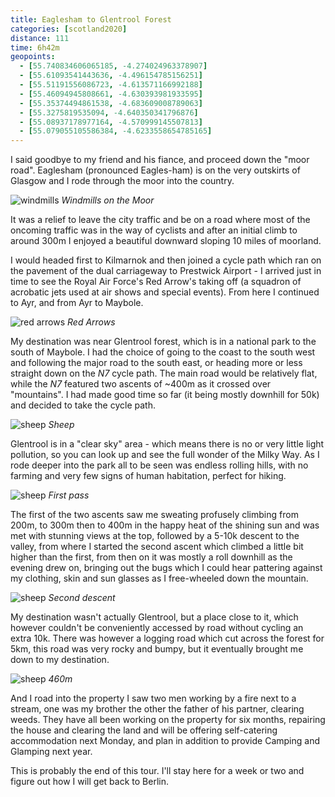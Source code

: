 ```yaml
--- 
title: Eaglesham to Glentrool Forest
categories: [scotland2020]
distance: 111
time: 6h42m
geopoints: 
  - [55.740834606065185, -4.274024963378907]
  - [55.61093541443636, -4.496154785156251]
  - [55.51191556086723, -4.613571166992188]
  - [55.46094945808661, -4.630393981933595]
  - [55.35374494861538, -4.683609008789063]
  - [55.3275819535094, -4.640350341796876]
  - [55.08937178977164, -4.570999145507813]
  - [55.079055105586384, -4.6233558654785165]
---
```


I said goodbye to my friend and his fiance, and proceed down the "moor road".
Eaglesham (pronounced Eagles-ham) is on the very outskirts of Glasgow and I rode through the moor into
the country.

![windmills](/images/scotland/2020-08-15-1.jpg)
_Windmills on the Moor_

It was a relief to leave the city traffic and be on a road where most of the
oncoming traffic was in the way of cyclists and after an initial climb to
around 300m I enjoyed a beautiful downward sloping 10 miles of moorland.

I would headed first to Kilmarnok and then joined a cycle path which ran on
the pavement of the dual carriageway to Prestwick Airport - I arrived just in
time to see the Royal Air Force's Red Arrow's taking off (a squadron of acrobatic jets
used at air shows and special events). From here I continued to Ayr, and from
Ayr to Maybole.

![red arrows](/images/scotland/2020-08-15-2.jpg)
_Red Arrows_

My destination was near Glentrool forest, which is in a national park to the
south of Maybole. I had the choice of going to the coast to the south west and following the
major road to the south east, or heading more or less straight down on the
_N7_ cycle path. The main road would be relatively flat, while the _N7_
featured two ascents of ~400m as it crossed over "mountains". I had made good
time so far (it being mostly downhill for 50k) and decided to take the cycle
path.

![sheep](/images/scotland/2020-08-15-3.jpg)
_Sheep_

Glentrool is in a "clear sky" area - which means there is no or very little
light pollution, so you can look up and see the full wonder of the Milky Way.
As I rode deeper into the park all to be seen was endless rolling hills, with
no farming and very few signs of human habitation, perfect for hiking.

![sheep](/images/scotland/2020-08-15-4.jpg)
_First pass_

The first of the two ascents saw me sweating profusely climbing from 200m, to
300m then to 400m in the happy heat of the shining sun and was met with
stunning views at the top, followed by a 5-10k descent to the valley, from
where I started the second ascent which climbed a little bit higher than the
first, from then on it was mostly a roll downhill as the evening drew on,
bringing out the bugs which I could hear pattering against my clothing, skin
and sun glasses as I free-wheeled down the mountain.

![sheep](/images/scotland/2020-08-15-6.jpg)
_Second descent_

My destination wasn't actually Glentrool, but a place close to it, which
however couldn't be conveniently accessed by road without cycling an extra
10k. There was however a logging road which cut across the forest for 5km,
this road was very rocky and bumpy, but it eventually brought me down to my
destination.

![sheep](/images/scotland/2020-08-15-7.jpg)
_460m_

And I road into the property I saw two men working by a fire next to a stream,
one was my brother the other the father of his partner, clearing weeds. They
have all been working on the property for six months, repairing the house and
clearing the land and will be offering self-catering accommodation next
Monday, and plan in addition to provide Camping and Glamping next year.

This is probably the end of this tour. I'll stay here for a week or two and
figure out how I will get back to Berlin.

